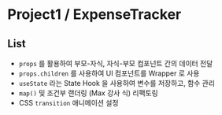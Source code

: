 # Project1 / ExpenseTracker

## List

* `props` 를 활용하여 부모-자식, 자식-부모 컴포넌트 간의 데이터 전달
* `props.children` 를 사용하여 UI 컴포넌트를 Wrapper 로 사용
* `useState` 라는 State Hook 을 사용하여 변수를 저장하고, 함수 관리
* `map()` 및 조건부 랜더링 (Max 강사 식) 리팩토링
* CSS `transition` 애니메이션 설정
